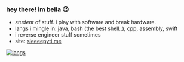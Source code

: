 ### hey there! im bella 😉

<!--
**bfu4/bfu4** is a ✨ _special_ ✨ repository because its `README.md` (this file) appears on your GitHub profile.-->

- *student* of stuff. i play with software and break hardware.
- langs i mingle in: java, bash (the best shell..), cpp, assembly, swift
- i reverse engineer stuff sometimes
- site: [sleeeepyti.me](https://sleeeepyti.me)

<!--[![bella's gh stats](https://github-readme-stats.vercel.app/api?username=bfu4&count_private=true&show_icons=true&theme=calm&custom_title=stats)](https://github.com/anuraghazra/github-readme-stats)-->

<!-- show 6 because oc fucking d -->
[![langs](https://github-readme-stats.vercel.app/api/top-langs/?username=bfu4&langs_count=8&theme=calm&layout=compact&custom_title=langs)](https://github.com/anuraghazra/github-readme-stats)
